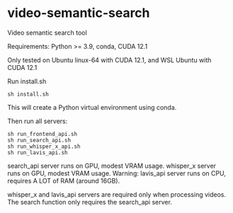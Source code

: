 # video-semantic-search
Video semantic search tool

Requirements: Python >= 3.9, conda, CUDA 12.1

Only tested on Ubuntu linux-64 with CUDA 12.1, and WSL Ubuntu with CUDA 12.1

Run install.sh
```
sh install.sh
```
This will create a Python virtual environment using conda.

Then run all servers:
```
sh run_frontend_api.sh
sh run_search_api.sh
sh run_whisper_x_api.sh
sh run_lavis_api.sh
```

search_api server runs on GPU, modest VRAM usage.
whisper_x server runs on GPU, modest VRAM usage.
Warning: lavis_api server runs on CPU, requires A LOT of RAM (around 16GB).

whisper_x and lavis_api servers are required only when processing videos. The search function only requires the search_api server.